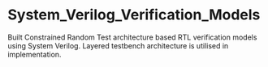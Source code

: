 # System_Verilog_Verification_Models
Built Constrained Random Test architecture based RTL verification models using System Verilog. Layered testbench architecture is utilised in implementation.
